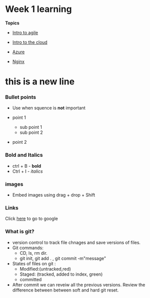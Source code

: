 # Week 1 learning 

**Topics**

* [Intro to agile](agile/README.md)
  
* [Intro to the cloud](Cloud/README.md)

* [Azure](Cloud/Azure.md)

* [Nginx](Cloud/Nginx.md)



# this is a new line 

### Bullet points


- Use when squence is **not** important

* point 1 
    * sub point 1
    * sub point 2

* point 2

### Bold and Italics 
* ctrl + B - **bold**
* Ctrl + I - *italics*

### images

* Embed images using drag + drop + Shift 

### Links
Click [here](http://google.com) to go to google



### What is git?
* version control to track file chnages and save versions of files.
* Git commands:
    * CD, ls, rm dir. 
    * git init, git add . , git commit -m"message" 
* States of files on git :
    * Modified:(untracked,red)
    * Staged: (tracked, added to index, green)
    * committed
*  After commit we can reveiw all the previous versions. Review the difference between between soft and hard git reset. 
